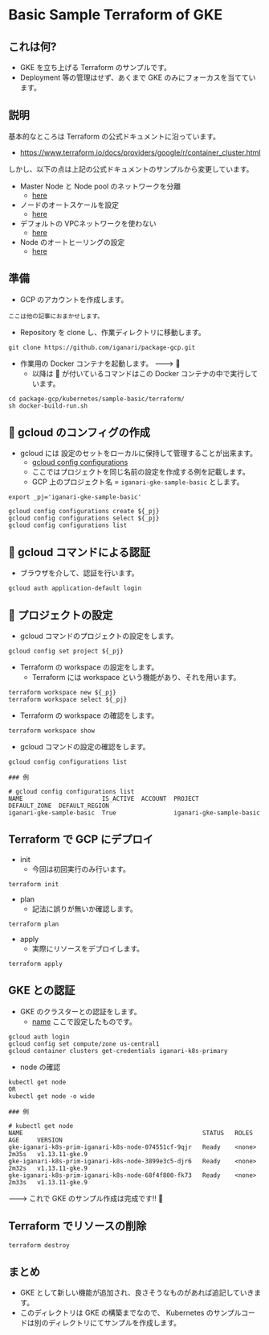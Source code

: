 # Basic Sample Terraform of GKE

## これは何?

+ GKE を立ち上げる Terraform のサンプルです。
+ Deployment 等の管理はせず、あくまで GKE のみにフォーカスを当てています。

## 説明

基本的なところは Terraform の公式ドキュメントに沿っています。

+ https://www.terraform.io/docs/providers/google/r/container_cluster.html

しかし、以下の点は上記の公式ドキュメントのサンプルから変更しています。

+ Master Node と Node pool のネットワークを分離
  + [here](container_cluster.tf#L20-L21)
+ ノードのオートスケールを設定
  + [here](container_node_pool.tf#L11-L15)
+ デフォルトの VPCネットワークを使わない
  + [here](compute_network.tf)
+ Node のオートヒーリングの設定
  + [here](container_node_pool.tf#L17-L19)


## 準備

+ GCP のアカウントを作成します。

```
ここは他の記事におまかせします。
```

+ Repository を clone し、作業ディレクトリに移動します。

```
git clone https://github.com/iganari/package-gcp.git
```

+ 作業用の Docker コンテナを起動します。 ---> :whale:
  + 以降は :whale: が付いているコマンドはこの Docker コンテナの中で実行しています。

```
cd package-gcp/kubernetes/sample-basic/terraform/
sh docker-build-run.sh
```

## :whale: gcloud のコンフィグの作成

+ gcloud には 設定のセットをローカルに保持して管理することが出来ます。
  + [gcloud config configurations ](https://cloud.google.com/sdk/gcloud/reference/config/configurations/)
  + ここではプロジェクトを同じ名前の設定を作成する例を記載します。
  + GCP 上のプロジェクト名 = `iganari-gke-sample-basic` とします。

```
export _pj='iganari-gke-sample-basic'

gcloud config configurations create ${_pj}
gcloud config configurations select ${_pj}
gcloud config configurations list
```

## :whale: gcloud コマンドによる認証

+ ブラウザを介して、認証を行います。

```
gcloud auth application-default login
```

## :whale: プロジェクトの設定

+ gcloud コマンドのプロジェクトの設定をします。

```
gcloud config set project ${_pj}
```

+ Terraform の workspace の設定をします。
  + Terraform には workspace という機能があり、それを用います。

```
terraform workspace new ${_pj}
terraform workspace select ${_pj}
```

+ Terraform の workspace の確認をします。

```
terraform workspace show
```

+ gcloud コマンドの設定の確認をします。

```
gcloud config configurations list
```
```
### 例

# gcloud config configurations list
NAME                      IS_ACTIVE  ACCOUNT  PROJECT                   DEFAULT_ZONE  DEFAULT_REGION
iganari-gke-sample-basic  True                iganari-gke-sample-basic
```

## Terraform で GCP にデプロイ

+ init
  + 今回は初回実行のみ行います。

```
terraform init
```

+ plan
  + 記法に誤りが無いか確認します。

```
terraform plan
```

+ apply
  + 実際にリソースをデプロイします。

```
terraform apply
```

## GKE との認証

+ GKE のクラスターとの認証をします。
  + [name](container_cluster.tf#L5) ここで設定したものです。

```
gcloud auth login
gcloud config set compute/zone us-central1
gcloud container clusters get-credentials iganari-k8s-primary
```

+ node の確認

```
kubectl get node
OR
kubectl get node -o wide
```
```
### 例

# kubectl get node
NAME                                                  STATUS   ROLES    AGE     VERSION
gke-iganari-k8s-prim-iganari-k8s-node-074551cf-9qjr   Ready    <none>   2m35s   v1.13.11-gke.9
gke-iganari-k8s-prim-iganari-k8s-node-3899e3c5-djr6   Ready    <none>   2m32s   v1.13.11-gke.9
gke-iganari-k8s-prim-iganari-k8s-node-68f4f800-fk73   Ready    <none>   2m33s   v1.13.11-gke.9
```

---> これで GKE のサンプル作成は完成です!! 🙌

## Terraform でリソースの削除

```
terraform destroy
```

## まとめ

+ GKE として新しい機能が追加され、良さそうなものがあれば追記していきます。
+ このディレクトリは GKE の構築までなので、 Kubernetes のサンプルコードは別のディレクトリにてサンプルを作成します。 
